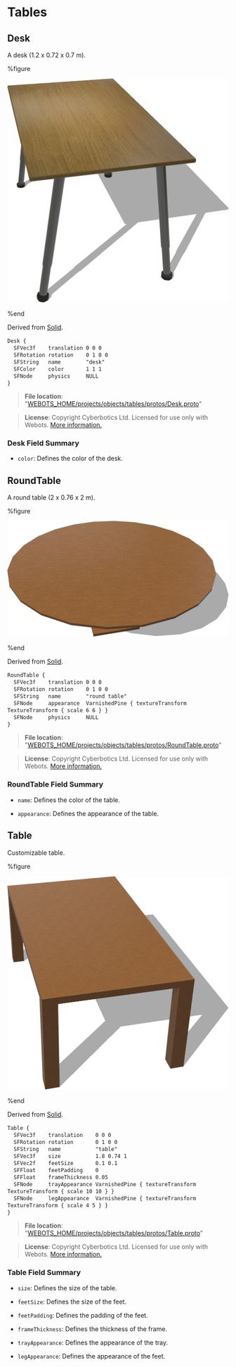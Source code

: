 # Tables

## Desk

A desk (1.2 x 0.72 x 0.7 m).

%figure

![Desk](images/objects/tables/Desk/model.png)

%end

Derived from [Solid](../reference/solid.md).

```
Desk {
  SFVec3f    translation 0 0 0
  SFRotation rotation    0 1 0 0
  SFString   name        "desk"
  SFColor    color       1 1 1
  SFNode     physics     NULL
}
```

> **File location**: "[WEBOTS\_HOME/projects/objects/tables/protos/Desk.proto](https://github.com/omichel/webots/tree/master//projects/objects/tables/protos/Desk.proto)"

> **License**: Copyright Cyberbotics Ltd. Licensed for use only with Webots.
[More information.](https://cyberbotics.com/webots_assets_license)

### Desk Field Summary

- `color`: Defines the color of the desk.

## RoundTable

A round table (2 x 0.76 x 2 m).

%figure

![RoundTable](images/objects/tables/RoundTable/model.png)

%end

Derived from [Solid](../reference/solid.md).

```
RoundTable {
  SFVec3f    translation 0 0 0
  SFRotation rotation    0 1 0 0
  SFString   name        "round table"
  SFNode     appearance  VarnishedPine { textureTransform TextureTransform { scale 6 6 } }
  SFNode     physics     NULL
}
```

> **File location**: "[WEBOTS\_HOME/projects/objects/tables/protos/RoundTable.proto](https://github.com/omichel/webots/tree/master//projects/objects/tables/protos/RoundTable.proto)"

> **License**: Copyright Cyberbotics Ltd. Licensed for use only with Webots.
[More information.](https://cyberbotics.com/webots_assets_license)

### RoundTable Field Summary

- `name`: Defines the color of the table.

- `appearance`: Defines the appearance of the table.

## Table

Customizable table.

%figure

![Table](images/objects/tables/Table/model.png)

%end

Derived from [Solid](../reference/solid.md).

```
Table {
  SFVec3f    translation    0 0 0
  SFRotation rotation       0 1 0 0
  SFString   name           "table"
  SFVec3f    size           1.8 0.74 1
  SFVec2f    feetSize       0.1 0.1
  SFFloat    feetPadding    0
  SFFloat    frameThickness 0.05
  SFNode     trayAppearance VarnishedPine { textureTransform TextureTransform { scale 10 10 } }
  SFNode     legAppearance  VarnishedPine { textureTransform TextureTransform { scale 4 5 } }
}
```

> **File location**: "[WEBOTS\_HOME/projects/objects/tables/protos/Table.proto](https://github.com/omichel/webots/tree/master//projects/objects/tables/protos/Table.proto)"

> **License**: Copyright Cyberbotics Ltd. Licensed for use only with Webots.
[More information.](https://cyberbotics.com/webots_assets_license)

### Table Field Summary

- `size`: Defines the size of the table.

- `feetSize`: Defines the size of the feet.

- `feetPadding`: Defines the padding of the feet.

- `frameThickness`: Defines the thickness of the frame.

- `trayAppearance`: Defines the appearance of the tray.

- `legAppearance`: Defines the appearance of the feet.

